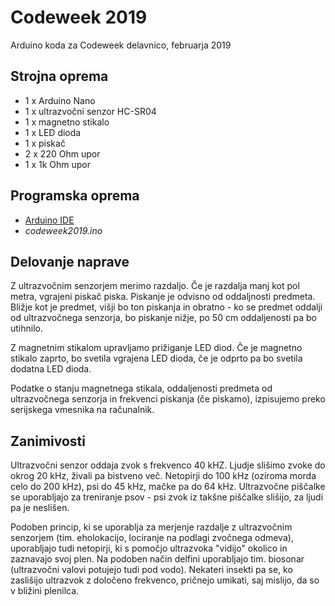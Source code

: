 # Codeweek 2019
Arduino koda za Codeweek delavnico, februarja 2019

## Strojna oprema
- 1 x Arduino Nano
- 1 x ultrazvočni senzor HC-SR04
- 1 x magnetno stikalo
- 1 x LED dioda
- 1 x piskač
- 2 x 220 Ohm upor
- 1 x 1k Ohm upor

## Programska oprema
- [Arduino IDE](https://www.arduino.cc/en/Main/Software)
- *codeweek2019.ino*

## Delovanje naprave
Z ultrazvočnim senzorjem merimo razdaljo. Če je razdalja manj kot pol metra, vgrajeni piskač piska. Piskanje je odvisno od oddaljnosti predmeta. Bližje kot je predmet, višji bo ton piskanja in obratno - ko se predmet oddalji od ultrazvočnega senzorja, bo piskanje nižje, po 50 cm oddaljenosti pa bo utihnilo.

Z magnetnim stikalom upravljamo prižiganje LED diod. Če je magnetno stikalo zaprto, bo svetila vgrajena LED dioda, če je odprto pa bo svetila dodatna LED dioda.

Podatke o stanju magnetnega stikala, oddaljenosti predmeta od ultrazvočnega senzorja in frekvenci piskanja (če piskamo), izpisujemo preko serijskega vmesnika na računalnik.

## Zanimivosti
Ultrazvočni senzor oddaja zvok s frekvenco 40 kHZ. Ljudje slišimo zvoke do okrog 20 kHz, živali pa bistveno več. Netopirji do 100 kHz (oziroma morda celo do 200 kHz), psi do 45 kHz, mačke pa do 64 kHz. Ultrazvočne piščalke se uporabljajo za treniranje psov - psi zvok iz takšne piščalke slišijo, za ljudi pa je neslišen.

Podoben princip, ki se uporablja za merjenje razdalje z ultrazvočnim senzorjem (tim. eholokacijo, lociranje na podlagi zvočnega odmeva), uporabljajo tudi netopirji, ki s pomočjo ultrazvoka "vidijo" okolico in zaznavajo svoj plen. Na podoben način delfini uporabljajo tim. biosonar (ultrazvočni valovi potujejo tudi pod vodo). Nekateri insekti pa se, ko zaslišijo ultrazvok z določeno frekvenco, pričnejo umikati, saj mislijo, da so v bližini plenilca.
